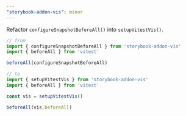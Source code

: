 ```yaml
---
"storybook-addon-vis": minor
---
```


Refactor `configureSnapshotBeforeAll()` into `setupVitestVis()`.

```ts
// from
import { configureSnapshotBeforeAll } from 'storybook-addon-vis'
import { beforeAll } from 'vitest'

beforeAll(configureSnapshotBeforeAll)

// to
import { setupVitestVis } from 'storybook-addon-vis'
import { beforeAll } from 'vitest'

const vis = setupVitestVis()

beforeAll(vis.beforeAll)
```
